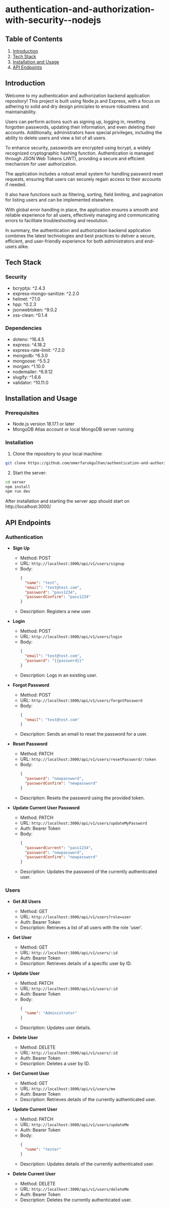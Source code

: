 # authentication-and-authorization-with-security--nodejs

## Table of Contents

1. [Introduction](#introduction)
2. [Tech Stack](#tech-stack)
3. [Installation and Usage](#installation-and-usage)
4. [API Endpoints](#api-endpoints)

## Introduction

Welcome to my authentication and authorization backend application repository! This project is built using Node.js and Express, with a focus on adhering to solid and dry design principles to ensure robustness and maintainability.

Users can perform actions such as signing up, logging in, resetting forgotten passwords, updating their information, and even deleting their accounts. Additionally, administrators have special privileges, including the ability to delete users and view a list of all users.

To enhance security, passwords are encrypted using bcrypt, a widely recognized cryptographic hashing function. Authentication is managed through JSON Web Tokens (JWT), providing a secure and efficient mechanism for user authorization.

The application includes a robust email system for handling password reset requests, ensuring that users can securely regain access to their accounts if needed.

It also have functions such as filtering, sorting, field limiting, and pagination for listing users and can be implemented elsewhere.

With global error handling in place, the application ensures a smooth and reliable experience for all users, effectively managing and communicating errors to facilitate troubleshooting and resolution.

In summary, the authentication and authorization backend application combines the latest technologies and best practices to deliver a secure, efficient, and user-friendly experience for both administrators and end-users alike.

## Tech Stack

### Security

- bcryptjs: ^2.4.3
- express-mongo-sanitize: ^2.2.0
- helmet: ^7.1.0
- hpp: ^0.2.3
- jsonwebtoken: ^9.0.2
- xss-clean: ^0.1.4

### Dependencies

- dotenv: ^16.4.5
- express: ^4.18.2
- express-rate-limit: ^7.2.0
- mongodb: ^6.3.0
- mongoose: ^5.5.2
- morgan: ^1.10.0
- nodemailer: ^6.9.12
- slugify: ^1.6.6
- validator: ^10.11.0

## Installation and Usage

### Prerequisites

- Node.js version 18.17.1 or later
- MongoDB Atlas account or local MongoDB server running

### Installation

1. Clone the repository to your local machine:

```bash
git clone https://github.com/omerfarukgulhan/authentication-and-authorization-with-security--nodejs.git
```

2. Start the server:

```bash
cd server
npm install
npm run dev
```

After installation and starting the server app should start on http://localhost:3000/

## API Endpoints

### Authentication

- **Sign Up**

  - Method: POST
  - URL: `http://localhost:3000/api/v1/users/signup`
  - Body:
    ```json
    {
      "name": "test",
      "email": "test@test.com",
      "password": "pass1234",
      "passwordConfirm": "pass1234"
    }
    ```
  - Description: Registers a new user.

- **Login**

  - Method: POST
  - URL: `http://localhost:3000/api/v1/users/login`
  - Body:
    ```json
    {
      "email": "test@test.com",
      "password": "{{password}}"
    }
    ```
  - Description: Logs in an existing user.

- **Forgot Password**

  - Method: POST
  - URL: `http://localhost:3000/api/v1/users/forgotPassword`
  - Body:
    ```json
    {
      "email": "test@test.com"
    }
    ```
  - Description: Sends an email to reset the password for a user.

- **Reset Password**

  - Method: PATCH
  - URL: `http://localhost:3000/api/v1/users/resetPassword/:token`
  - Body:
    ```json
    {
      "password": "newpassword",
      "passwordConfirm": "newpassword"
    }
    ```
  - Description: Resets the password using the provided token.

- **Update Current User Password**
  - Method: PATCH
  - URL: `http://localhost:3000/api/v1/users/updateMyPassword`
  - Auth: Bearer Token
  - Body:
    ```json
    {
      "passwordCurrent": "pass1234",
      "password": "newpassword",
      "passwordConfirm": "newpassword"
    }
    ```
  - Description: Updates the password of the currently authenticated user.

### Users

- **Get All Users**

  - Method: GET
  - URL: `http://localhost:3000/api/v1/users?role=user`
  - Auth: Bearer Token
  - Description: Retrieves a list of all users with the role 'user'.

- **Get User**

  - Method: GET
  - URL: `http://localhost:3000/api/v1/users/:id`
  - Auth: Bearer Token
  - Description: Retrieves details of a specific user by ID.

- **Update User**

  - Method: PATCH
  - URL: `http://localhost:3000/api/v1/users/:id`
  - Auth: Bearer Token
  - Body:
    ```json
    {
      "name": "Administrator"
    }
    ```
  - Description: Updates user details.

- **Delete User**

  - Method: DELETE
  - URL: `http://localhost:3000/api/v1/users/:id`
  - Auth: Bearer Token
  - Description: Deletes a user by ID.

- **Get Current User**

  - Method: GET
  - URL: `http://localhost:3000/api/v1/users/me`
  - Auth: Bearer Token
  - Description: Retrieves details of the currently authenticated user.

- **Update Current User**

  - Method: PATCH
  - URL: `http://localhost:3000/api/v1/users/updateMe`
  - Auth: Bearer Token
  - Body:
    ```json
    {
      "name": "tester"
    }
    ```
  - Description: Updates details of the currently authenticated user.

- **Delete Current User**
  - Method: DELETE
  - URL: `http://localhost:3000/api/v1/users/deleteMe`
  - Auth: Bearer Token
  - Description: Deletes the currently authenticated user.
